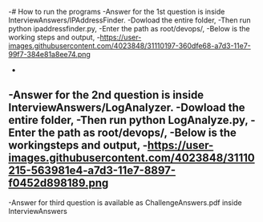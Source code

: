 -# How to run the programs
 -Answer for the 1st question is inside InterviewAnswers/IPAddressFinder.
 -Dowload the entire folder,
 -Then run python ipaddressfinder.py, 
 -Enter the path as root/devops/,
 -Below is the working steps and output,
 -https://user-images.githubusercontent.com/4023848/31110197-360dfe68-a7d3-11e7-99f7-384e81a8ee74.png
  
 -
 -Answer for the 2nd question is inside InterviewAnswers/LogAnalyzer.
 -Dowload the entire folder,
 -Then run python LogAnalyze.py,
 -Enter the path as root/devops/,
 -Below is the workingsteps and output,
 -https://user-images.githubusercontent.com/4023848/31110215-563981e4-a7d3-11e7-8897-f0452d898189.png
 -
 -Answer for third question is available as ChallengeAnswers.pdf inside InterviewAnswers
